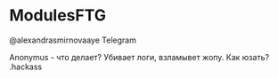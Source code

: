 # ModulesFTG
@alexandrasmirnovaaye Telegram

Anonymus - что делает? Убивает логи, взламывет жопу. Как юзать? .hackass
